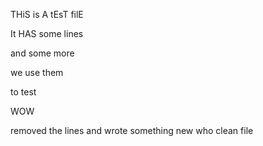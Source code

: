 THiS is A tEsT filE

It HAS some lines

and some more

we use them

to test

WOW

removed the lines
and wrote something new
who
clean file

